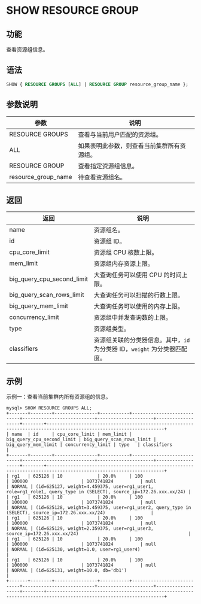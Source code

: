 # SHOW RESOURCE GROUP

## 功能

查看资源组信息。

## 语法

```SQL
SHOW { RESOURCE GROUPS [ALL] | RESOURCE GROUP resource_group_name };
```

## 参数说明

| **参数**            | **说明**                                   |
| ------------------- | ------------------------------------------ |
| RESOURCE GROUPS     | 查看与当前用户匹配的资源组。               |
| ALL                 | 如果表明此参数，则查看当前集群所有资源组。 |
| RESOURCE GROUP      | 查看指定资源组信息。                       |
| resource_group_name | 待查看资源组名。                           |

## 返回

| **返回**                   | **说明**                                                     |
| -------------------------- | ------------------------------------------------------------ |
| name                       | 资源组名。                                                   |
| id                         | 资源组 ID。                                                  |
| cpu_core_limit             | 资源组 CPU 核数上限。                                        |
| mem_limit                  | 资源组内存资源上限。                                         |
| big_query_cpu_second_limit | 大查询任务可以使用 CPU 的时间上限。                          |
| big_query_scan_rows_limit  | 大查询任务可以扫描的行数上限。                               |
| big_query_mem_limit        | 大查询任务可以使用的内存上限。                               |
| concurrency_limit          | 资源组中并发查询数的上限。                                   |
| type                       | 资源组类型。                                                 |
| classifiers                | 资源组关联的分类器信息。其中，`id` 为分类器 ID，`weight` 为分类器匹配度。 |

## 示例

示例一：查看当前集群内所有资源组的信息。

```Plain
mysql> SHOW RESOURCE GROUPS ALL;
+-------+--------+----------------+-----------+----------------------------+---------------------------+---------------------+-------------------+--------+------------------------------------------------------------------------------------------------------------------+
| name  | id     | cpu_core_limit | mem_limit | big_query_cpu_second_limit | big_query_scan_rows_limit | big_query_mem_limit | concurrency_limit | type   | classifiers                                                                                                      |
+-------+--------+----------------+-----------+----------------------------+---------------------------+---------------------+-------------------+--------+------------------------------------------------------------------------------------------------------------------+
| rg1   | 625126 | 10             | 20.0%     | 100                        | 100000                    | 1073741824          | null              | NORMAL | (id=625127, weight=4.459375, user=rg1_user1, role=rg1_role1, query_type in (SELECT), source_ip=172.26.xxx.xx/24) |
| rg1   | 625126 | 10             | 20.0%     | 100                        | 100000                    | 1073741824          | null              | NORMAL | (id=625128, weight=3.459375, user=rg1_user2, query_type in (SELECT), source_ip=172.26.xxx.xx/24)                 |
| rg1   | 625126 | 10             | 20.0%     | 100                        | 100000                    | 1073741824          | null              | NORMAL | (id=625129, weight=2.359375, user=rg1_user3, source_ip=172.26.xxx.xx/24)                                         |
| rg1   | 625126 | 10             | 20.0%     | 100                        | 100000                    | 1073741824          | null              | NORMAL | (id=625130, weight=1.0, user=rg1_user4)                                                                          |
| rg1   | 625126 | 10             | 20.0%     | 100                        | 100000                    | 1073741824          | null              | NORMAL | (id=625131, weight=10.0, db='db1')                                                                                |
+-------+--------+----------------+-----------+----------------------------+---------------------------+---------------------+-------------------+--------+------------------------------------------------------------------------------------------------------------------+
```
